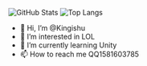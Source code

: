 ![GitHub Stats](https://github-readme-stats.vercel.app/api?username=<Kingishu>&show_icons=true&theme=radical)
![Top Langs](https://github-readme-stats.vercel.app/api/top-langs/?username=<Kingishu>&layout=compact)
- 👋 Hi, I’m @Kingishu
- 👀 I’m interested in LOL
- 🌱 I’m currently learning Unity
- 📫 How to reach me QQ1581603785



